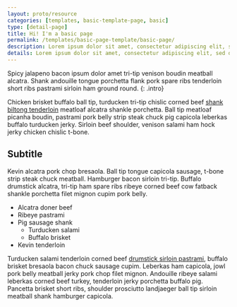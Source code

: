 ```yaml
---
layout: proto/resource
categories: [templates, basic-template-page, basic]
type: [detail-page]
title: Hi! I'm a basic page
permalink: /templates/basic-page-template/basic-page/
description: Lorem ipsum dolor sit amet, consectetur adipiscing elit, sed do eiusmod tempor incididunt ut labore et dolore magna aliqua. Interdum velit euismod in pellentesque. 
details: Lorem ipsum dolor sit amet, consectetur adipiscing elit, sed do eiusmod tempor incididunt ut labore et dolore magna aliqua. Interdum velit euismod in pellentesque. Libero justo laoreet sit amet cursus. Purus semper eget duis at tellus. Nisl vel pretium lectus quam id leo in vitae turpis. Sed risus pretium quam vulputate dignissim suspendisse in. Lacinia quis vel eros donec ac. Neque volutpat ac tincidunt vitae semper quis lectus nulla at. Odio ut enim blandit volutpat. Sed pulvinar proin gravida hendrerit. Platea dictumst quisque sagittis purus sit amet volutpat consequat mauris. Interdum consectetur libero id faucibus. Volutpat odio facilisis mauris sit. Gravida in fermentum et sollicitudin ac orci phasellus egestas tellus. Consequat interdum varius sit amet.
---
```

Spicy jalapeno bacon ipsum dolor amet tri-tip venison boudin meatball alcatra. Shank andouille tongue porchetta flank pork spare ribs tenderloin short ribs pastrami sirloin ham ground round. 
{: .intro}

Chicken brisket buffalo ball tip, turducken tri-tip chislic corned beef [shank biltong tenderloin]() meatloaf alcatra shankle porchetta. Ball tip meatloaf picanha boudin, pastrami pork belly strip steak chuck pig capicola leberkas buffalo turducken jerky. Sirloin beef shoulder, venison salami ham hock jerky chicken chislic t-bone.

## Subtitle

Kevin alcatra pork chop bresaola. Ball tip tongue capicola sausage, t-bone strip steak chuck meatball. Hamburger bacon sirloin tri-tip. Buffalo drumstick alcatra, tri-tip ham spare ribs ribeye corned beef cow fatback shankle porchetta filet mignon cupim pork belly.

- Alcatra doner beef 
- Ribeye pastrami 
- Pig sausage shank 
    - Turducken salami
    - Buffalo brisket
- Kevin tenderloin

Turducken salami tenderloin corned beef [drumstick sirloin pastrami](), buffalo brisket bresaola bacon chuck sausage cupim. Leberkas ham capicola, jowl pork belly meatball jerky pork chop filet mignon. Andouille ribeye salami leberkas corned beef turkey, tenderloin jerky porchetta buffalo pig. Pancetta brisket short ribs, shoulder prosciutto landjaeger ball tip sirloin meatball shank hamburger capicola.
